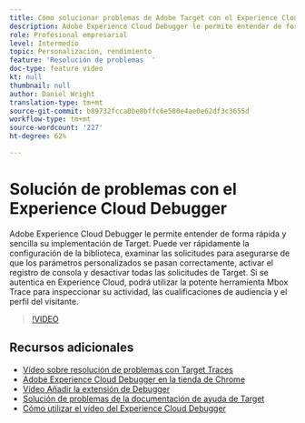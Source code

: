 ```yaml
---
title: Cómo solucionar problemas de Adobe Target con el Experience Cloud Debugger
description: Adobe Experience Cloud Debugger le permite entender de forma rápida y sencilla su implementación de Target. Puede ver rápidamente la configuración de la biblioteca, examinar las solicitudes para asegurarse de que los parámetros personalizados se pasan correctamente, activar el registro de consola y desactivar todas las solicitudes de Target. Si se autentica en Experience Cloud, podrá utilizar la potente herramienta Mbox Trace para inspeccionar su actividad, las cualificaciones de audiencia y el perfil del visitante.
role: Profesional empresarial
level: Intermedio
topic: Personalización, rendimiento
feature: 'Resolución de problemas  '
doc-type: feature video
kt: null
thumbnail: null
author: Daniel Wright
translation-type: tm+mt
source-git-commit: b89732fcca0be8bffc6e580e4ae0e62df3c3655d
workflow-type: tm+mt
source-wordcount: '227'
ht-degree: 62%

---
```



# Solución de problemas con el Experience Cloud Debugger

Adobe Experience Cloud Debugger le permite entender de forma rápida y sencilla su implementación de Target. Puede ver rápidamente la configuración de la biblioteca, examinar las solicitudes para asegurarse de que los parámetros personalizados se pasan correctamente, activar el registro de consola y desactivar todas las solicitudes de Target. Si se autentica en Experience Cloud, podrá utilizar la potente herramienta Mbox Trace para inspeccionar su actividad, las cualificaciones de audiencia y el perfil del visitante.

>[!VIDEO](https://video.tv.adobe.com/v/23115/?quality=12)

## Recursos adicionales

* [Vídeo sobre resolución de problemas con Target Traces](troubleshoot-with-target-traces.md)
* [Adobe Experience Cloud Debugger en la tienda de Chrome](https://chrome.google.com/webstore/detail/adobe-experience-cloud-de/ocdmogmohccmeicdhlhhgepeaijenapj)
* [Vídeo Añadir la extensión de Debugger](https://docs.adobe.com/content/help/en/core-services-learn/tutorials/debugger/add-the-extension.html)
* [Solución de problemas de la documentación de ayuda de Target](https://docs.adobe.com/content/help/en/target/using/troubleshoot/troubleshooting-target.html)
* [Cómo utilizar el vídeo del Experience Cloud Debugger](https://docs.adobe.com/content/help/en/core-services-learn/tutorials/debugger/use-the-experience-cloud-debugger.html)